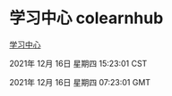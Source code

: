 # 学习中心 colearnhub
[学习中心](http://59.174.25.102:56308/colearnhub/)

2021年 12月 16日 星期四 15:23:01 CST

2021年 12月 16日 星期四 07:23:01 GMT
